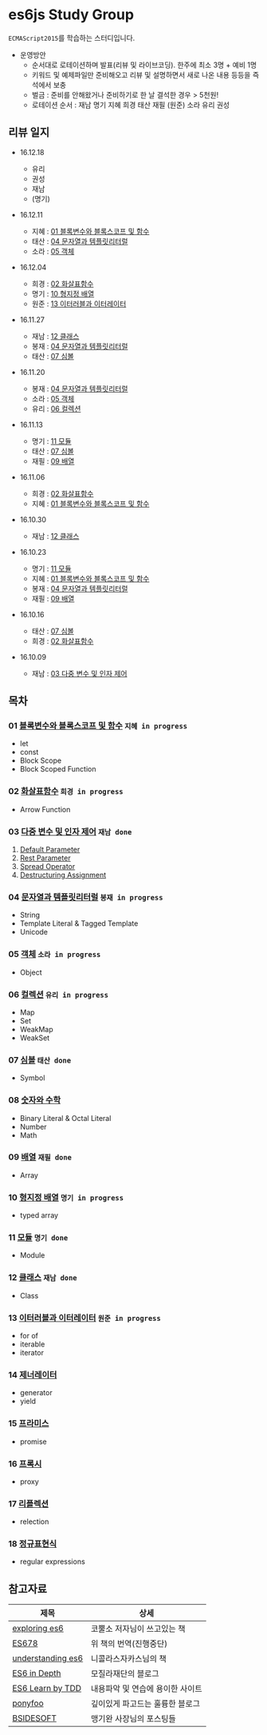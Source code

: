# es6js Study Group

`ECMAScript2015`를 학습하는 스터디입니다.

- 운영방안
  - 순서대로 로테이션하며 발표(리뷰 및 라이브코딩). 한주에 최소 3명 + 예비 1명
  - 키워드 및 예제파일만 준비해오고 리뷰 및 설명하면서 새로 나온 내용 등등을 즉석에서 보충
  - 벌금 : 준비를 안해왔거나 준비하기로 한 날 결석한 경우 > 5천원!
  - 로테이션 순서 : 재남 명기 지혜 희경 태산 재필 (원준) 소라 유리 권성

## 리뷰 일지
- 16.12.18
  - 유리
  - 권성
  - 재남
  - (명기)

- 16.12.11
  - 지혜 : [01 블록변수와 블록스코프 및 함수](/01%20블록변수와%20블록스코프%20및%20함수/1-1_Block%20Variable.md)
  - 태산 : [04 문자열과 템플릿리터럴](/04%20문자열과%20템플릿리터럴/README.md)
  - 소라 : [05 객체](https://github.com/js-jsm/es6js/blob/master/05%20%EA%B0%9D%EC%B2%B4/README.md)

- 16.12.04
  - 희경 : [02 화살표함수](/02%20화살표함수/README.md)
  - 명기 : [10 형지정 배열](/10%20형지정%20배열)
  - 원준 : [13 이터러블과 이터레이터](/13%20이터러블과%20이터레이터)

- 16.11.27
  - 재남 : [12 클래스](/12%20클래스/README.md)
  - 봉재 : [04 문자열과 템플릿리터럴](/04%20문자열과%20템플릿리터럴/README.md)
  - 태산 : [07 심볼](/07%20심볼/README.md)

- 16.11.20
  - 봉재 : [04 문자열과 템플릿리터럴](/04%20문자열과%20템플릿리터럴/README.md)
  - 소라 : [05 객체](https://github.com/js-jsm/es6js/blob/master/05%20%EA%B0%9D%EC%B2%B4/README.md)
  - 유리 : [06 컬렉션](https://github.com/js-jsm/es6js/blob/master/06%20%EC%BB%AC%EB%A0%89%EC%85%98/README.md)

- 16.11.13
  - 명기 : [11 모듈](/11%20모듈/README.md)
  - 태산 : [07 심볼](/07%20심볼/README.md)
  - 재필 : [09 배열](/09%20배열/README.md)

- 16.11.06
  - 희경 : [02 화살표함수](/02%20화살표함수/README.md)
  - 지혜 : [01 블록변수와 블록스코프 및 함수](/01%20블록변수와%20블록스코프%20및%20함수/1-1_Block%20Variable.md)

- 16.10.30
  - 재남 : [12 클래스](/12%20클래스/README.md)

- 16.10.23
  - 명기 : [11 모듈](/11%20모듈/README.md)
  - 지혜 : [01 블록변수와 블록스코프 및 함수](/01%20블록변수와%20블록스코프%20및%20함수/1-1_Block%20Variable.md)
  - 봉재 : [04 문자열과 템플릿리터럴](/04%20문자열과%20템플릿리터럴/README.md)
  - 재필 : [09 배열](/09%20배열/README.md)

- 16.10.16
  - 태산 : [07 심볼](/07%20심볼/README.md)
  - 희경 : [02 화살표함수](/02%20화살표함수/README.md)

- 16.10.09
  - 재남 : [03 다중 변수 및 인자 제어](/03%20다중%20변수%20및%20인자%20제어/README.md)


## 목차

### 01 [블록변수와 블록스코프 및 함수](/01%20블록변수와%20블록스코프%20및%20함수) `지혜 in progress`
  + let
  + const
  + Block Scope
  + Block Scoped Function

### 02 [화살표함수](/02%20화살표함수) `희경 in progress`
  + Arrow Function

### 03 [다중 변수 및 인자 제어](/03%20다중%20변수%20및%20인자%20제어) `재남 done`
  1. [Default Parameter](./03%20다중%20변수%20및%20인자%20제어/3-1_Default%20Parameter.md)
  2. [Rest Parameter](./03%20다중%20변수%20및%20인자%20제어/3-2_Rest%20Parameter.md)
  3. [Spread Operator](./03%20다중%20변수%20및%20인자%20제어/3-3_Spread%20Operator.md)
  4. [Destructuring Assignment](./03%20다중%20변수%20및%20인자%20제어/3-4_Destructuring.md)

### 04 [문자열과 템플릿리터럴](/04%20문자열과%20템플릿리터럴) `봉재 in progress`
  + String
  + Template Literal &amp; Tagged Template
  + Unicode

### 05 [객체](/05%20객체) `소라 in progress`
  + Object

### 06 [컬렉션](/06%20컬렉션) `유리 in progress`
  + Map
  + Set
  + WeakMap
  + WeakSet

### 07 [심볼](/07%20심볼) `태산 done`
  + Symbol

### 08 [숫자와 수학](/08%20숫자와%20수학)
  + Binary Literal &amp; Octal Literal
  + Number
  + Math

### 09 [배열](/09%20배열) `재필 done`
  + Array

### 10 [형지정 배열](/10%20형지정%20배열) `명기 in progress`
  + typed array

### 11 [모듈](/11%20모듈) `명기 done`
  + Module

### 12 [클래스](/12%20클래스) `재남 done`
  + Class

### 13 [이터러블과 이터레이터](/13%20이터러블과%20이터레이터) `원준 in progress`
  + for of
  + iterable
  + iterator

### 14 [제너레이터](/14%20제너레이터)
  + generator
  + yield

### 15 [프라미스](/15%20프라미스)
  + promise

### 16 [프록시](/16%20프록시)
  + proxy

### 17 [리플렉션](/17%20리플렉션)
  + relection

### 18 [정규표현식](/18%20정규표현식)
  + regular expressions


## 참고자료

|제목|상세|
|---|---|
| [exploring es6](http://exploringjs.com/es6/) | 코뿔소 저자님이 쓰고있는 책 |
| [ES678](https://github.com/ES678/Exploring-ES6) | 위 책의 번역(진행중단) |
| [understanding es6](https://leanpub.com/understandinges6/read/) | 니콜라스자카스님의 책 |
| [ES6 in Depth](http://hacks.mozilla.or.kr/category/es6-in-depth/) | 모질라재단의 블로그 |
| [ES6 Learn by TDD](http://es6katas.org/) | 내용파악 및 연습에 용이한 사이트 |
| [ponyfoo](https://ponyfoo.com/articles/search/es6) | 깊이있게 파고드는 훌륭한 블로그 |
| [BSIDESOFT](http://www.bsidesoft.com/?cat=29) | 맹기완 사장님의 포스팅들 |
